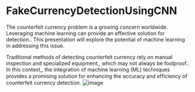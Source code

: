 # FakeCurrencyDetectionUsingCNN

The counterfeit currency problem is a growing concern  worldwide. Leveraging machine learning can provide an  effective solution for detection.. This presentation will explore  the potential of machine learning in addressing this issue.

Traditional methods of detecting counterfeit currency rely  on manual inspection and specialized equipment,, which may not  always be foolproof.. In this context,, the integration of machine learning (ML) techniques provides a promising solution for  enhancing the accuracy and efﬁciency of counterfeit currency  detection.
![image](https://github.com/Pavan19kumar19/FakeCurrencyDetectionUsingCNN/assets/64640403/8942def5-aa07-4136-b6e5-8487155e915b)
